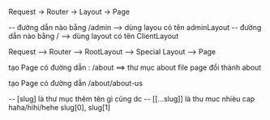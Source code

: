 Request -> Router -> Layout -> Page  

 -- đường dẫn nào bằng /admin --> dùng layou có tên adminLayout
 -- đường dẫn nào bằng / --> dùng layout có tên ClientLayout

 Request --> Router --> RootLayout --> Special Layout --> Page

 tạo Page có đường dẫn : /about ==> thư mục about file page đổi thành about

 tạo Page có đường dẫn /about/about-us

 -- [slug] là thư mục thêm tên gì cũng dc
 -- [[...slug]] là thu muc nhièu cap haha/hihi/hehe slug[0], slug[1]